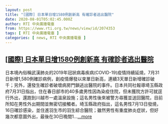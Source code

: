 ```yaml
---
layout: post
title: "[國際] 日本單日增1580例創新高 有確診者逃出醫院"
date: 2020-08-01T05:02:45.000Z
author: RTI 中央廣播電臺
from: https://www.rti.org.tw/news/view/id/2074353
tags: [ RTI 中央廣播電臺 ]
categories: [ news, RTI 中央廣播電臺 ]
---
```

<!--1596258165000-->
[[國際] 日本單日增1580例創新高 有確診者逃出醫院](https://www.rti.org.tw/news/view/id/2074353)
------

<div>
日本境內俗稱武漢肺炎的2019年冠狀病毒疾病(COVID-19)疫情持續延燒，7月31日新增1,580例確診病例，創疫情爆發以來單日新高，連續3天單日新增確診破千；另外，還發生確診者破壞病房門鎖逃出醫院的事件。日本共同社報導埼玉縣政府7月31日指出，住在春日部市的40多歲男性因為染疫住院，但未獲院方許可就逕行外出，還跑到川越市一處溫泉設施；這名男性後來被警方尋獲並送回醫院，目前所知在男性外出期間並無密切接觸者。埼玉縣政府指出，這名男性7月13日發燒，16日確診感染，並住進羽生市的羽生綜合醫院；雖然男性有重度肺炎症狀，但好幾次都意圖外出，最後在30日晚間1...<a target="_blank" href="https://www.rti.org.tw/news/view/id/2074353">...more</a>
</div>

